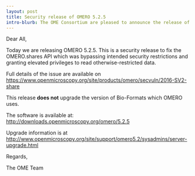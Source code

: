 ```yaml
---
layout: post
title: Security release of OMERO 5.2.5
intro-blurb: The OME Consortium are pleased to announce the release of OMERO 5.2.5
---
```

Dear All,

Today we are releasing OMERO 5.2.5. This is a security release to fix
the OMERO.shares API which was bypassing intended security
restrictions and granting elevated privileges to read
otherwise-restricted data.

Full details of the issue are available on
https://www.openmicroscopy.org/site/products/omero/secvuln/2016-SV2-share

This release **does not** upgrade the version of Bio-Formats which
OMERO uses.

The software is available at:
http://downloads.openmicroscopy.org/omero/5.2.5

Upgrade information is at
http://www.openmicroscopy.org/site/support/omero5.2/sysadmins/server-upgrade.html

Regards,

The OME Team